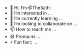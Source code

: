 - 👋 Hi, I’m @TheSathi
- 👀 I’m interested in ...
- 🌱 I’m currently learning ...
- 💞️ I’m looking to collaborate on ...
- 📫 How to reach me ...
- 😄 Pronouns: ...
- ⚡ Fun fact: ...

<!---
TheSathi/TheSathi is a ✨ special ✨ repository because its `README.md` (this file) appears on your GitHub profile.
You can click the Preview link to take a look at your changes.
--->
